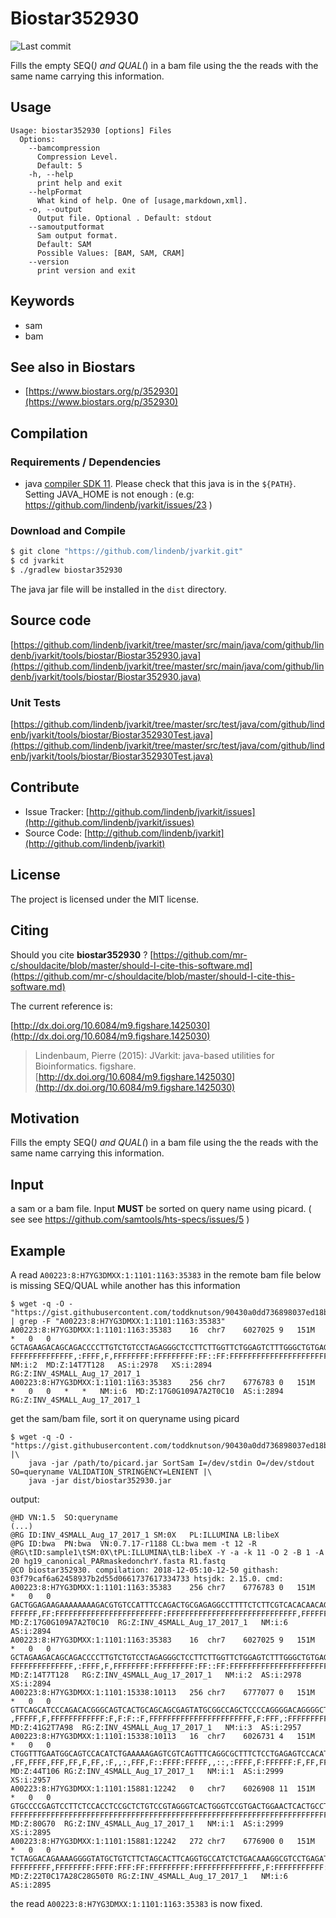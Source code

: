 # Biostar352930

![Last commit](https://img.shields.io/github/last-commit/lindenb/jvarkit.png)

Fills the empty SEQ(*) and QUAL(*) in a bam file using the the reads with the same name carrying this information.


## Usage

```
Usage: biostar352930 [options] Files
  Options:
    --bamcompression
      Compression Level.
      Default: 5
    -h, --help
      print help and exit
    --helpFormat
      What kind of help. One of [usage,markdown,xml].
    -o, --output
      Output file. Optional . Default: stdout
    --samoutputformat
      Sam output format.
      Default: SAM
      Possible Values: [BAM, SAM, CRAM]
    --version
      print version and exit

```


## Keywords

 * sam
 * bam



## See also in Biostars

 * [https://www.biostars.org/p/352930](https://www.biostars.org/p/352930)


## Compilation

### Requirements / Dependencies

* java [compiler SDK 11](https://jdk.java.net/11/). Please check that this java is in the `${PATH}`. Setting JAVA_HOME is not enough : (e.g: https://github.com/lindenb/jvarkit/issues/23 )


### Download and Compile

```bash
$ git clone "https://github.com/lindenb/jvarkit.git"
$ cd jvarkit
$ ./gradlew biostar352930
```

The java jar file will be installed in the `dist` directory.

## Source code 

[https://github.com/lindenb/jvarkit/tree/master/src/main/java/com/github/lindenb/jvarkit/tools/biostar/Biostar352930.java](https://github.com/lindenb/jvarkit/tree/master/src/main/java/com/github/lindenb/jvarkit/tools/biostar/Biostar352930.java)

### Unit Tests

[https://github.com/lindenb/jvarkit/tree/master/src/test/java/com/github/lindenb/jvarkit/tools/biostar/Biostar352930Test.java](https://github.com/lindenb/jvarkit/tree/master/src/test/java/com/github/lindenb/jvarkit/tools/biostar/Biostar352930Test.java)


## Contribute

- Issue Tracker: [http://github.com/lindenb/jvarkit/issues](http://github.com/lindenb/jvarkit/issues)
- Source Code: [http://github.com/lindenb/jvarkit](http://github.com/lindenb/jvarkit)

## License

The project is licensed under the MIT license.

## Citing

Should you cite **biostar352930** ? [https://github.com/mr-c/shouldacite/blob/master/should-I-cite-this-software.md](https://github.com/mr-c/shouldacite/blob/master/should-I-cite-this-software.md)

The current reference is:

[http://dx.doi.org/10.6084/m9.figshare.1425030](http://dx.doi.org/10.6084/m9.figshare.1425030)

> Lindenbaum, Pierre (2015): JVarkit: java-based utilities for Bioinformatics. figshare.
> [http://dx.doi.org/10.6084/m9.figshare.1425030](http://dx.doi.org/10.6084/m9.figshare.1425030)



## Motivation

Fills the empty SEQ(*) and QUAL(*) in a bam file using the the reads with the same name carrying this information.

## Input

a sam or a bam file. Input **MUST** be sorted on query name using picard. ( see see https://github.com/samtools/hts-specs/issues/5 )

## Example

A read `A00223:8:H7YG3DMXX:1:1101:1163:35383` in the remote bam file below is missing SEQ/QUAL while another has this information

```
$ wget -q -O - "https://gist.githubusercontent.com/toddknutson/90430a0dd736898037ed18bcd044df7f/raw/87c1ea5a548ac71c628d2b72f5bd6ee6415efbcd/gistfile1.txt" | grep -F "A00223:8:H7YG3DMXX:1:1101:1163:35383"
A00223:8:H7YG3DMXX:1:1101:1163:35383	16	chr7	6027025	9	151M	*	0	0	GCTAGAAGACAGCAGACCCCTTGTCTGTCCTAGAGGGCTCCTTCTTGGTTCTGGAGTCTTTGGGCTGTGAGGCTTGTTCTCTGTTGTGTGACGAAGAGAAAAGGCCTCTCGCAGTCTGGAAATGGACACGTCTTTTTTTTCTTCTCCAGTC	FFFFFFFFFFFFFF,:FFFF,F,FFFFFFFF:FFFFFFFFF:FF::FF:FFFFFFFFFFFFFFFFFFFFFFFFFFFFFFFFFFFFF,FFFFFFFFFFFFFFFFFFFFFFFFFFFFF:FFFFFFFFFFFFFFFFFFFFFFFF:FF,FFFFFF	NM:i:2	MD:Z:14T7T128	AS:i:2978	XS:i:2894	RG:Z:INV_4SMALL_Aug_17_2017_1
A00223:8:H7YG3DMXX:1:1101:1163:35383	256	chr7	6776783	0	151M	*	0	0	*	*	NM:i:6	MD:Z:17G0G109A7A2T0C10	AS:i:2894	RG:Z:INV_4SMALL_Aug_17_2017_1

```

get the sam/bam file, sort it on queryname using picard

```
$ wget -q -O - "https://gist.githubusercontent.com/toddknutson/90430a0dd736898037ed18bcd044df7f/raw/87c1ea5a548ac71c628d2b72f5bd6ee6415efbcd/gistfile1.txt" |\
 	java -jar /path/to/picard.jar SortSam I=/dev/stdin O=/dev/stdout SO=queryname VALIDATION_STRINGENCY=LENIENT |\
 	java -jar dist/biostar352930.jar
```

output:

```
@HD	VN:1.5	SO:queryname
(...)
@RG	ID:INV_4SMALL_Aug_17_2017_1	SM:0X	PL:ILLUMINA	LB:libeX
@PG	ID:bwa	PN:bwa	VN:0.7.17-r1188	CL:bwa mem -t 12 -R @RG\tID:sample1\tSM:0X\tPL:ILLUMINA\tLB:libeX -Y -a -k 11 -O 2 -B 1 -A 20 hg19_canonical_PARmaskedonchrY.fasta R1.fastq
@CO	biostar352930. compilation: 2018-12-05:10-12-50 githash: 03f79caf6a62458937b2d55d0661737617334733 htsjdk: 2.15.0. cmd:
A00223:8:H7YG3DMXX:1:1101:1163:35383	256	chr7	6776783	0	151M	*	0	0	GACTGGAGAAGAAAAAAAAGACGTGTCCATTTCCAGACTGCGAGAGGCCTTTTCTCTTCGTCACACAACAGAGAACAAGCCTCACAGCCCAAAGACTCCAGAACCAAGAAGGAGCCCTCTAGGACAGACAAGGGGTCTGCTGTCTTCTAGC	FFFFFF,FF:FFFFFFFFFFFFFFFFFFFFFFFF:FFFFFFFFFFFFFFFFFFFFFFFFFFFFF,FFFFFFFFFFFFFFFFFFFFFFFFFFFFFFFFFFFFF:FF::FF:FFFFFFFFF:FFFFFFFF,F,FFFF:,FFFFFFFFFFFFFF	MD:Z:17G0G109A7A2T0C10	RG:Z:INV_4SMALL_Aug_17_2017_1	NM:i:6	AS:i:2894
A00223:8:H7YG3DMXX:1:1101:1163:35383	16	chr7	6027025	9	151M	*	0	0	GCTAGAAGACAGCAGACCCCTTGTCTGTCCTAGAGGGCTCCTTCTTGGTTCTGGAGTCTTTGGGCTGTGAGGCTTGTTCTCTGTTGTGTGACGAAGAGAAAAGGCCTCTCGCAGTCTGGAAATGGACACGTCTTTTTTTTCTTCTCCAGTC	FFFFFFFFFFFFFF,:FFFF,F,FFFFFFFF:FFFFFFFFF:FF::FF:FFFFFFFFFFFFFFFFFFFFFFFFFFFFFFFFFFFFF,FFFFFFFFFFFFFFFFFFFFFFFFFFFFF:FFFFFFFFFFFFFFFFFFFFFFFF:FF,FFFFFF	MD:Z:14T7T128	RG:Z:INV_4SMALL_Aug_17_2017_1	NM:i:2	AS:i:2978	XS:i:2894
A00223:8:H7YG3DMXX:1:1101:15338:10113	256	chr7	6777077	0	151M	*	0	0	GTTCAGCATCCCAGACACGGGCAGTCACTGCAGCAGCGAGTATGCGGCCAGCTCCCCAGGGGACAGGGGCTCGCAGGAACATGTGGACTCTCAGGAGAAAGCGCCTGAAACTGACGACTCTTTTTCAGATGTGGACTGCCATTCAAACCAG	,FFFFF,F,FFFFFFFFFFFF:F,F:F::F,FFFFFFFFFFFFFFFFFFFFFFF,F:FFF,:FFFFFFFFFF,FFF:FFFFF,FF,F:FFFFFF:F,FFFF:,::,,FFFFF:FFFF::F,FFF,:,,F:,FF,F,FF,FFF,FFFF,FF,	MD:Z:41G2T7A98	RG:Z:INV_4SMALL_Aug_17_2017_1	NM:i:3	AS:i:2957
A00223:8:H7YG3DMXX:1:1101:15338:10113	16	chr7	6026731	4	151M	*	0	0	CTGGTTTGAATGGCAGTCCACATCTGAAAAAGAGTCGTCAGTTTCAGGCGCTTTCTCCTGAGAGTCCACATGTTCCTGCGAGCCCCTGTCCCCTGGGGAGCTGGCCGCATACTCGCTGCTGCAGTGACTGCCCGTGTCTGGGATGCTGAAC	,FF,FFFF,FFF,FF,F,FF,:F,,:,FFF,F::FFFF:FFFFF,,::,:FFFF,F:FFFFFF:F,FF,FFFFF:FFF,FFFFFFFFFF:,FFF:F,FFFFFFFFFFFFFFFFFFFFFFF,F::F:F,F:FFFFFFFFFFFF,F,FFFFF,	MD:Z:44T106	RG:Z:INV_4SMALL_Aug_17_2017_1	NM:i:1	AS:i:2999	XS:i:2957
A00223:8:H7YG3DMXX:1:1101:15881:12242	0	chr7	6026908	11	151M	*	0	0	GTGCCCCGAGTCCTTCTCCACCTCCGCTCTGTCCGTAGGGTCACTGGGTCCGTGACTGGAACTCACTGCCTCTTTCTGAGATCTCAGGACGCCTTTGTCAGAGATGGCACCTGAAGTGCTAGAAGACAGCATACCCCTTTTCTGTCCTAGA	FFFFFFFFFFFFFFFFFFFFFFFFFFFFFFFFFFFFFFFFFFFFFFFFFFFFFFFFFFFFFFFFFFFFFFFFFFFFFF,F:FFFFFFFFFFF:F,FFFFFFFFFFFFFFF:FFFFFFFFF:FF:FFF:FFFF:FFFFFFFF,FFFFFFFFF	MD:Z:80G70	RG:Z:INV_4SMALL_Aug_17_2017_1	NM:i:1	AS:i:2999	XS:i:2895
A00223:8:H7YG3DMXX:1:1101:15881:12242	272	chr7	6776900	0	151M	*	0	0	TCTAGGACAGAAAAGGGGTATGCTGTCTTCTAGCACTTCAGGTGCCATCTCTGACAAAGGCGTCCTGAGATCTCAGAAAGAGGCAGTGAGTTCCAGTCACGGACCCAGTGACCCTACGGACAGAGCGGAGGTGGAGAAGGACTCGGGGCAC	FFFFFFFFF,FFFFFFFF:FFFF:FFF:FF:FFFFFFFFF:FFFFFFFFFFFFFFF,F:FFFFFFFFFFF:F,FFFFFFFFFFFFFFFFFFFFFFFFFFFFFFFFFFFFFFFFFFFFFFFFFFFFFFFFFFFFFFFFFFFFFFFFFFFFFF	MD:Z:22T0C17A28C28G50T0	RG:Z:INV_4SMALL_Aug_17_2017_1	NM:i:6	AS:i:2895
```

the read `A00223:8:H7YG3DMXX:1:1101:1163:35383` is now fixed.


